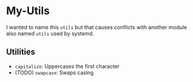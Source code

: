 # My-Utils
I wanted to name this `utils` but that causes conflicts with another module also named `utils`
used by systemd.

## Utilities
- `capitalize`: Uppercases the first character
- (TODO) `swapcase`: Swaps casing

